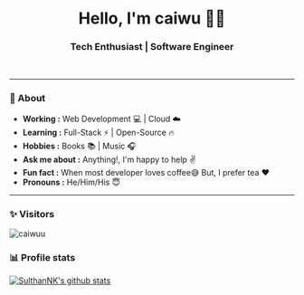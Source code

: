 <h1 align="center"> Hello, I'm caiwu 👨‍💻 </h1>

<h3 align="center">  Tech Enthusiast | Software Engineer </h3> <br>

--------------------------------------------------------------------------------------------------------------------------------------------------------------------------------
### 🤔 About
-  **Working :**  Web Development :computer: | Cloud :cloud: 
-  **Learning :** Full-Stack :zap: | Open-Source :fire:	
-  **Hobbies :** Books :books: | Music :headphones:
-  **Ask me about :** Anything!, I'm happy to help :v:
-  **Fun fact :** When most developer loves coffee:sweat_smile: But, I prefer tea :heart: 
-  **Pronouns :** He/Him/His :innocent:

---------------------------------------------------------------------------------------------------------------------------------------------------------------------------------
### ✨ Visitors 

<p align="left"> <img src="https://komarev.com/ghpvc/?username=caiwuu" alt="caiwuu" /> </p>

### 📊 Profile stats

[![SulthanNK's github stats](https://github-readme-stats.vercel.app/api?username=caiwuu&show_icons=true&theme=discord_old_blurple)](https://github.com/caiwuu/github-readme-stats)

